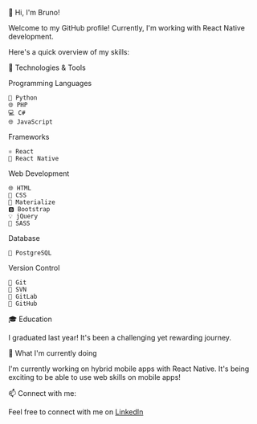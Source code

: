 👋 Hi, I'm Bruno!

Welcome to my GitHub profile! Currently, I'm working with React Native development.

Here's a quick overview of my skills:

🔧 Technologies & Tools

Programming Languages

    🐍 Python
    🌐 PHP
    💻 C#
    🌐 JavaScript

Frameworks

    ⚛️ React
    📱 React Native

Web Development

    🌐 HTML
    🎨 CSS
    🔄 Materialize
    🅱️ Bootstrap
    💡 jQuery
    🎈 SASS

Database

    🐘 PostgreSQL

Version Control

    🔄 Git
    💠 SVN
    🦊 GitLab
    🐙 GitHub

🎓 Education

I graduated last year! It's been a challenging yet rewarding journey.

🌱 What I'm currently doing

I'm currently working on hybrid mobile apps with React Native. It's being exciting to be able to use web skills on mobile apps!

📫 Connect with me:

Feel free to connect with me on [LinkedIn](https://www.linkedin.com/in/bruno-martins-5a607b1a6/)

<!--
**martinssilva/martinssilva** is a ✨ _special_ ✨ repository because its `README.md` (this file) appears on your GitHub profile.

Here are some ideas to get you started:

- 🔭 I’m currently working on ...
- 🌱 I’m currently learning ...
- 👯 I’m looking to collaborate on ...
- 🤔 I’m looking for help with ...
- 💬 Ask me about ...
- 📫 How to reach me: ...
- 😄 Pronouns: ...
- ⚡ Fun fact: ...
-->
